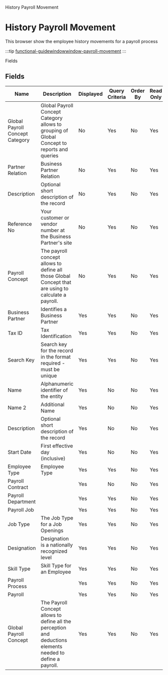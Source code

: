 
History Payroll Movement
# History Payroll Movement


This browser show the employee history movements for a payroll process  

:::tip
[functional-guidewindowwindow-payroll-movement](functional-guidewindowwindow-payroll-movement.md)
:::

Fields
## Fields




Name                            | Description                                                                                                 | Displayed | Query Criteria | Order By | Read Only | Mandatory
------------------------------- | ----------------------------------------------------------------------------------------------------------- | --------- | -------------- | -------- | --------- | ---------
Global Payroll Concept Category | Global Payroll Concept Category allows to grouping of Global Concept to reports and queries                 | No        | Yes            | No       | Yes       | No       
Partner Relation                | Business Partner Relation                                                                                   | No        | Yes            | No       | Yes       | No       
Description                     | Optional short description of the record                                                                    | No        | Yes            | No       | Yes       | No       
Reference No                    | Your customer or vendor number at the Business Partner's site                                               | No        | Yes            | No       | Yes       | No       
Payroll Concept                 | The payroll concept allows to define all those Global Concept that are using to calculate a payroll.        | No        | Yes            | No       | Yes       | No       
Business Partner                | Identifies a Business Partner                                                                               | Yes       | Yes            | No       | Yes       | No       
Tax ID                          | Tax Identification                                                                                          | Yes       | Yes            | No       | Yes       | No       
Search Key                      | Search key for the record in the format required - must be unique                                           | Yes       | Yes            | No       | Yes       | No       
Name                            | Alphanumeric identifier of the entity                                                                       | Yes       | No             | No       | Yes       | No       
Name 2                          | Additional Name                                                                                             | Yes       | No             | No       | Yes       | No       
Description                     | Optional short description of the record                                                                    | Yes       | No             | No       | Yes       | No       
Start Date                      | First effective day (inclusive)                                                                             | Yes       | No             | No       | Yes       | No       
Employee Type                   | Employee Type                                                                                               | Yes       | Yes            | No       | Yes       | No       
Payroll Contract                |                                                                                                             | Yes       | No             | No       | Yes       | No       
Payroll Department              |                                                                                                             | Yes       | Yes            | No       | Yes       | No       
Payroll Job                     |                                                                                                             | Yes       | Yes            | No       | Yes       | No       
Job Type                        | The Job Type for a Job Openings                                                                             | Yes       | Yes            | No       | Yes       | No       
Designation                     | Designation is a nationally recognized level                                                                | Yes       | Yes            | No       | Yes       | No       
Skill Type                      | Skill Type for an Employee                                                                                  | Yes       | Yes            | No       | Yes       | No       
Payroll Process                 |                                                                                                             | Yes       | Yes            | No       | Yes       | Yes      
Payroll                         |                                                                                                             | Yes       | Yes            | No       | Yes       | No       
Global Payroll Concept          | The Payroll Concept allows to define all the perception and deductions elements needed to define a payroll. | Yes       | Yes            | No       | Yes       | No       
